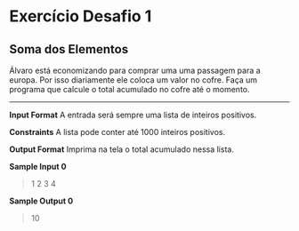 # Exercício Desafio 1

## Soma dos Elementos

Álvaro está economizando para comprar uma uma passagem para a europa. Por isso diariamente ele coloca um valor no cofre. Faça um programa que calcule o total acumulado no cofre até o momento.

---

**Input Format**
A entrada será sempre uma lista de inteiros positivos.

**Constraints**
A lista pode conter até 1000 inteiros positivos.

**Output Format**
Imprima na tela o total acumulado nessa lista.

**Sample Input 0**

> 1 2 3 4

**Sample Output 0**

> 10
